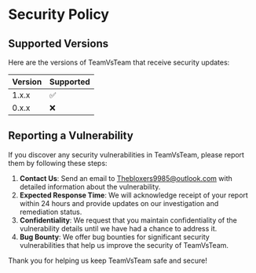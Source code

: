 # Security Policy

## Supported Versions
Here are the versions of TeamVsTeam that receive security updates:

| Version | Supported          |
| ------- | ------------------ |
| 1.x.x   | :white_check_mark: |
| 0.x.x   | :x:                |

## Reporting a Vulnerability
If you discover any security vulnerabilities in TeamVsTeam, please report them by following these steps:

1. **Contact Us**: Send an email to [Thebloxers9985@outlook.com](mailto:Thebloxers9985@outlook.com) with detailed information about the vulnerability.
2. **Expected Response Time**: We will acknowledge receipt of your report within 24 hours and provide updates on our investigation and remediation status.
3. **Confidentiality**: We request that you maintain confidentiality of the vulnerability details until we have had a chance to address it.
4. **Bug Bounty**: We offer bug bounties for significant security vulnerabilities that help us improve the security of TeamVsTeam.

Thank you for helping us keep TeamVsTeam safe and secure!
